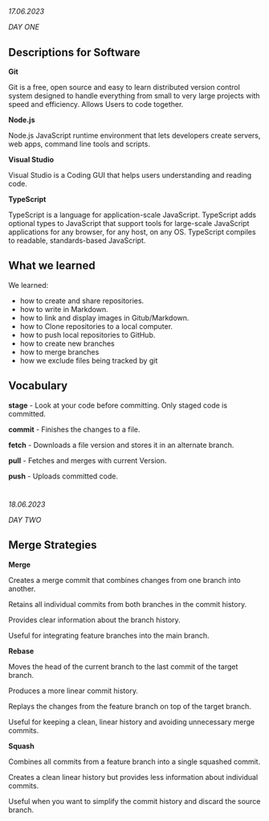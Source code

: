 #

*17.06.2023*

*DAY ONE*

## Descriptions for Software

**Git**

Git is a free, open source and easy to learn distributed version control system designed to handle everything from small to very large projects with speed and efficiency. Allows Users to code together.

**Node.js**

Node.js JavaScript runtime environment that lets developers create servers, web apps, command line tools and scripts.

**Visual Studio**

Visual Studio is a Coding GUI that helps users understanding and reading code.

**TypeScript**

TypeScript is a language for application-scale JavaScript. TypeScript adds optional types to JavaScript that support tools for large-scale JavaScript applications for any browser, for any host, on any OS. 
TypeScript compiles to readable, standards-based JavaScript.

## What we learned

We learned:
- how to create and share repositories.
- how to write in Markdown.
- how to link and display images in Gitub/Markdown.
- how to Clone repositories to a local computer.
- how to push local repositories to GitHub.
- how to create new branches
- how to merge branches
- how we exclude files being tracked by git
  

## Vocabulary

**stage** - Look at your code before committing. Only staged code is committed.

**commit** - Finishes the changes to a file.

**fetch** - Downloads a file version and stores it in an alternate branch.

**pull** - Fetches and merges with current Version.

**push** - Uploads committed code.

#
 
*18.06.2023*

*DAY TWO*

## Merge Strategies

**Merge**

  Creates a merge commit that combines changes from one branch into another.

  Retains all individual commits from both branches in the commit history.

  Provides clear information about the branch history.

  Useful for integrating feature branches into the main branch.

**Rebase**

  Moves the head of the current branch to the last commit of the target branch.

  Produces a more linear commit history.

  Replays the changes from the feature branch on top of the target branch.

  Useful for keeping a clean, linear history and avoiding unnecessary merge commits.

**Squash**

  Combines all commits from a feature branch into a single squashed commit.

  Creates a clean linear history but provides less information about individual commits.

  Useful when you want to simplify the commit history and discard the source branch.





